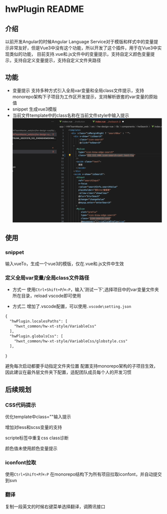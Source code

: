 # hwPlugin README

## 介绍

 以前开发Angular的时候Angular Language Service对于模版和样式中的变量提示非常友好，但是Vue3中没有这个功能，所以开发了这个插件，用于在Vue3中实现类似的功能，
 目前支持.vue和.js文件中的变量提示，支持自定义颜色变量提示，支持自定义变量提示，支持自定义文件夹路径

## 功能

- 变量提示
  支持多种方式引入全局var变量和全局class文件提示，支持monorepo架构下子项目为工作区开发提示，支持解析嵌套的var变量的原始值
- snippet
  生成vue3模版
- 当前文件template中的class名称在当前文件style中输入提示
![avatar](/模版class提示.gif)

## 使用

### snippet
  
  输入vueTo，生成一个vue3的模版，仅在.vue和.js文件中生效

### 定义全局var变量/全局class文件路径

- 方式一
使用`Ctrl+Shift+P`/`⌘⇧P`，输入'测试一下',选择项目中的var变量文件夹所在目录，reload vscode即可使用

- 方式二
增加了.vscode配置，可以使用`.vscode\setting.json`

```
{
  "hwPlugin.localesPaths": [
    "hwxt_common/hw-xt-style/VariableCss"
  ],
  "hwPlugin.globalsCss": [
    "hwxt_common/hw-xt-style/VariableCss/globstyle.css"
  ],

}
```

避免每次启动都要手动指定文件夹位置
配置支持monorepo架构的子项目生效，因此建议在最外层文件夹下配置，适配团队成员每个人的开发习惯

## 后续规划
  
### CSS代码提示

   优化template中class=""输入提示

  增加对less和scss变量的支持
  
  scripte标签中重复css class诊断

  颜色值未使用颜色变量提示

### iconfont拉取

  使用`Ctrl+Shift+P`/`⌘⇧P` 在monorepo结构下为所有项目拉取iconfont，并自动提交到svn

### 翻译
  
  复制一段英文的时候右键菜单选择翻译，调腾讯接口
